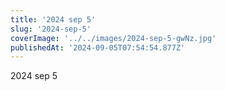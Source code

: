 ```yaml
---
title: '2024 sep 5'
slug: '2024-sep-5'
coverImage: '../../images/2024-sep-5-gwNz.jpg'
publishedAt: '2024-09-05T07:54:54.877Z'
---
```


2024 sep 5